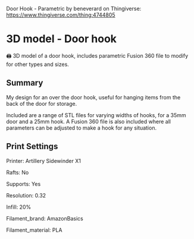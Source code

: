 Door Hook - Parametric by beneverard on Thingiverse: https://www.thingiverse.com/thing:4744805

# 3D model - Door hook
🖨 3D model of a door hook, includes parametric Fusion 360 file to modify for other types and sizes.

## Summary

My design for an over the door hook, useful for hanging items from the back of the door for storage.

Included are a range of STL files for varying widths of hooks, for a 35mm door and a 25mm hook. A Fusion 360 file is also included where all parameters can be adjusted to make a hook for any situation.

## Print Settings

Printer:
Artillery Sidewinder X1

Rafts:
No

Supports:
Yes

Resolution:
0.32

Infill:
20%

Filament_brand:
AmazonBasics

Filament_material:
PLA
